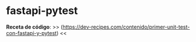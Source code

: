 # fastapi-pytest

**Receta de código**: >> (https://dev-recipes.com/contenido/primer-unit-test-con-fastapi-y-pytest) <<

